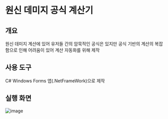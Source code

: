 # 원신 데미지 공식 계산기

## 개요
원신 데미지 계산에 있어 유저들 간의 암묵적인 공식은 있지만 공식 기반의 계산의 복잡함으로 인해 어려움이 있어 계산 자동화를 위해 제작

## 사용 도구
C# Windows Forms 앱(.NetFrameWork)으로 제작

## 실행 화면
![image](https://user-images.githubusercontent.com/70702088/116783187-43a4ff80-aac8-11eb-8ff7-5ad8c2874c4b.png)
